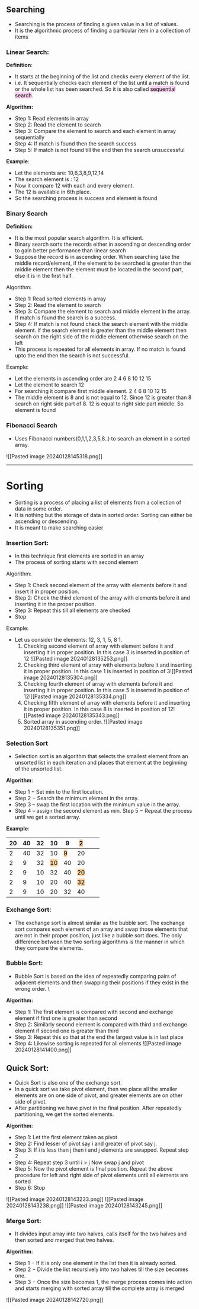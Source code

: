 ## Searching
- Searching is the process of finding a given value in a list of values. 
- It is the algorithmic process of finding a particular item in a collection of items

### Linear Search:
**Definition**: 
- It starts at the beginning of the list and checks every element of the list.
- i.e. It sequentially checks each element of the list until a match is found or the whole list has been searched. So it is also called <mark style="background: #FFB8EBA6;">sequential search</mark>. 

**Algorithm:** 
- Step 1: Read elements in array 
- Step 2: Read the element to search 
- Step 3: Compare the element to search and each element in array sequentially 
- Step 4: If match is found then the search success 
- Step 5: If match is not found till the end then the search unsuccessful

**Example**:
- Let the elements are: 10,6,3,8,9,12,14 
- The search element is : 12 
- Now it compare 12 with each and every element. 
- The 12 is available in 6th place. 
- So the searching process is success and element is found 

### Binary Search
**Definition:**
- It is the most popular search algorithm. It is efficient. 
- Binary search sorts the records either in ascending or descending order to gain better performance than linear search
- Suppose the record is in ascending order. When searching take the middle record/element, if the element to be searched is greater than the middle element then the element must be located in the second part, else it is in the first half. 

Algorithm:
- Step 1: Read sorted elements in array
- Step 2: Read the element to search
- Step 3: Compare the element to search and middle element in the array. If match is found the search is a success. 
- Step 4: If match is not found check the search element with the middle element. If the search element is greater than the middle element then search on the right side of the middle element otherwise search on the left
- This process is repeated for all elements in array. If no match is found upto the end then the search is not successful. 

Example:

- Let the elements in ascending order are 2 4 6 8 10 12 15 
- Let the element to search 12 
- For searching it compare first middle element. 2 4 6 8 10 12 15 
- The middle element is 8 and is not equal to 12. Since 12 is greater than 8 search on right side part of 8. 12 is equal to right side part middle. So element is found



### Fibonacci Search
- Uses Fibonacci numbers(0,1,1,2,3,5,8..) to search an element in a sorted array. 

![[Pasted image 20240128145318.png]]

---
# Sorting
- Sorting is a process of placing a list of elements from a collection of data in some  order. 
- It is nothing but the storage of data in sorted order. Sorting can either be ascending or descending. 
- It is meant to make searching easier

### Insertion Sort:
- In this technique first elements are sorted in an array
- The process of sorting starts with second element

Algorithm:
- Step 1: Check second element of the array with elements before it and insert it in proper position. 
- Step 2: Check the third element of the array with elements before it and inserting it in the proper position. 
- Step 3: Repeat this till all elements are checked
- Stop

Example:
 - Let us consider the elements: 12, 3, 1, 5, 8 1.
	 1. Checking second element of array with element before it and inserting it in proper position. In this case 3 is inserted in position of 12 ![[Pasted image 20240128135253.png]]
	 2.  Checking third element of array with elements before it and inserting it in proper position. In this case 1 is inserted in position of 3![[Pasted image 20240128135304.png]]
	 3.  Checking fourth element of array with elements before it and inserting it in proper position. In this case 5 is inserted in position of 12![[Pasted image 20240128135334.png]]
	 4. Checking fifth element of array with elements before it and inserting it in proper position. In this case 8 is inserted in position of 12![[Pasted image 20240128135343.png]]
	 5. Sorted array in ascending order. ![[Pasted image 20240128135351.png]]


### Selection Sort
- Selection sort is an algorithm that selects the smallest element from an unsorted list in each iteration and places that element at the beginning of the unsorted list. 

**Algorithm**: 
- Step 1 − Set min to the first location.
- Step 2 − Search the minimum element in the array. 
- Step 3 – swap the first location with the minimum value in the array. 
- Step 4 – assign the second element as min. Step 5 − Repeat the process until we get a sorted array.

**Example**:

| 20 | 40 | 32 | 10 | 9 | <mark style="background: #FFB86CA6;">2</mark> |  |  |
| ---- | ---- | ---- | ---- | ---- | ---- | ---- | ---- |
| 2 | 40 | 32 | 10 | <mark style="background: #FFB86CA6;">9</mark> | 20 |  |  |
| 2 | 9 | 32 | <mark style="background: #FFB86CA6;">10</mark> | 40 | 20 |  |  |
| 2 | 9 | 10 | 32 | 40 | <mark style="background: #FFB86CA6;">20</mark> |  |  |
| 2 | 9 | 10 | 20 | 40 | <mark style="background: #FFB86CA6;">32</mark> |  |  |
| 2 | 9 | 10 | 20 | 32 | 40 |  |  |

### Exchange Sort:

- The exchange sort is almost similar as the bubble sort. The exchange sort compares each element of an array and swap those elements that are not in their proper position, just like a bubble sort does. The only difference between the two sorting algorithms is the manner in which they compare the elements.

### Bubble Sort:

- Bubble Sort is based on the idea of repeatedly comparing pairs of adjacent elements and then swapping their positions if they exist in the wrong order. \

**Algorithm:**
- Step 1: The first element is compared with second and exchange element if first one is greater than second 
- Step 2: Similarly second element is compared with third and exchange element if second one is greater than third 
- Step 3: Repeat this so that at the end the largest value is in last place 
- Step 4: Likewise sorting is repeated for all elements
![[Pasted image 20240128141400.png]]


## Quick Sort:
 - Quick Sort is also one of the exchange sort. 
 - In a quick sort we take pivot element, then we place all the smaller elements are on one side of pivot, and greater elements are on other side of pivot. 
 - After partitioning we have pivot in the final position. After repeatedly partitioning, we get the sorted elements.

**Algorithm**:
- Step 1: Let the first element taken as pivot
- Step 2: Find lesser of pivot say i and greater of pivot say j.
- Step 3: If i is less than j then i and j elements are swapped. Repeat step 2
- Step 4: Repeat step 3 until i > j Now swap j and pivot 
- Step 5: Now the pivot element is final position. Repeat the above procedure for left and right side of pivot elements until all elements are sorted 
- Step 6: Stop

![[Pasted image 20240128143233.png]]
![[Pasted image 20240128143238.png]]
![[Pasted image 20240128143245.png]]
### Merge Sort:
- It divides input array into two halves, calls itself for the two halves and then sorted and merged that two halves. 


**Algorithm**:
- Step 1 − If it is only one element in the list then it is already sorted.
- Step 2 − Divide the list recursively into two halves till the size becomes one. 
- Step 3 − Once the size becomes 1, the merge process comes into action and starts merging with sorted array till the complete array is merged

![[Pasted image 20240128142720.png]]